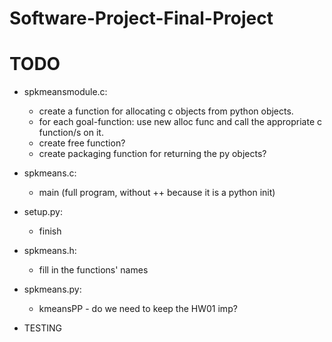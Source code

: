 # Software-Project-Final-Project

# TODO

- spkmeansmodule.c:
    - create a function for allocating c objects from python objects.
    - for each goal-function: use new alloc func and call the appropriate c function/s on it.
    - create free function?
    - create packaging function for returning the py objects?

- spkmeans.c:
    - main (full program, without ++ because it is a python init)

- setup.py:
    - finish

- spkmeans.h:
    - fill in the functions' names

- spkmeans.py:
    - kmeansPP - do we need to keep the HW01 imp?



- TESTING

